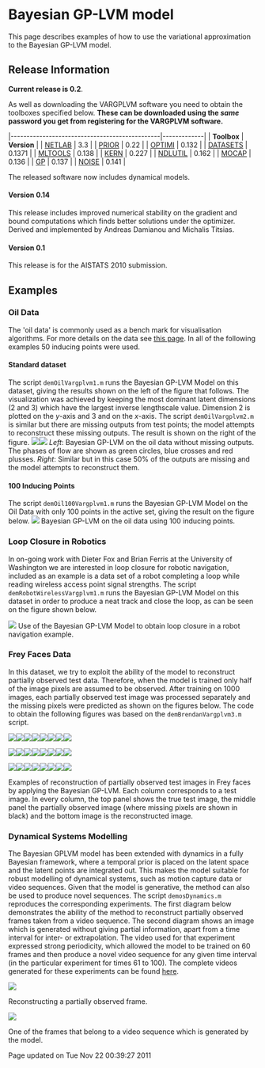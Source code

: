 Bayesian GP-LVM model
=====================

This page describes examples of how to use the variational approximation to the Bayesian GP-LVM model.


Release Information
-------------------

**Current release is 0.2**.

As well as downloading the VARGPLVM software you need to obtain the toolboxes specified below. **These can be downloaded using the *same* password you get from registering for the VARGPLVM software.**

|-----------------------------------------------|-------------|
| **Toolbox**                                   | **Version** |
| [NETLAB](/netlab/downloadFiles/vrs3p3)        | 3.3         |
| [PRIOR](/prior/downloadFiles/vrs0p22)         | 0.22        |
| [OPTIMI](/optimi/downloadFiles/vrs0p132)      | 0.132       |
| [DATASETS](/datasets/downloadFiles/vrs0p1371) | 0.1371      |
| [MLTOOLS](/mltools/downloadFiles/vrs0p138)    | 0.138       |
| [KERN](/kern/downloadFiles/vrs0p227)          | 0.227       |
| [NDLUTIL](/ndlutil/downloadFiles/vrs0p162)    | 0.162       |
| [MOCAP](/mocap/downloadFiles/vrs0p136)        | 0.136       |
| [GP](/gp/downloadFiles/vrs0p137)              | 0.137       |
| [NOISE](/noise/downloadFiles/vrs0p141)        | 0.141       |

The released software now includes dynamical models.

#### Version 0.14

This release includes improved numerical stability on the gradient and bound computations which finds better solutions under the optimizer. Derived and implemented by Andreas Damianou and Michalis Titsias.

#### Version 0.1

This release is for the AISTATS 2010 submission.

Examples
--------

### Oil Data

The 'oil data' is commonly used as a bench mark for visualisation algorithms. For more details on the data see [this page](http://www.ncrg.aston.ac.uk/GTM/3PhaseData.html). In all of the following examples 50 inducing points were used.

#### Standard dataset

The script `demOilVargplvm1.m` runs the Bayesian GP-LVM Model on this dataset, giving the results shown on the left of the figure that follows. The visualization was achieved by keeping the most dominant latent dimensions (2 and 3) which have the largest inverse lengthscale value. Dimension 2 is plotted on the *y*-axis and 3 and on the *x*-axis. The script `demOilVargplvm2.m` is similar but there are missing outputs from test points; the model attempts to reconstruct these missing outputs. The result is shown on the right of the figure.
![](demOilVargplvm1.png)![](demOilVargplvm2.png)
 *Left*: Bayesian GP-LVM on the oil data without missing outputs. The phases of flow are shown as green circles, blue crosses and red plusses. *Right*: Similar but in this case 50% of the outputs are missing and the model attempts to reconstruct them.

#### 100 Inducing Points

The script `demOil100Vargplvm1.m` runs the Bayesian GP-LVM Model on the Oil Data with only 100 points in the active set, giving the result on the figure below.
![](demOil100Vargplvm1.png)
 Bayesian GP-LVM on the oil data using 100 inducing points.

### Loop Closure in Robotics

In on-going work with Dieter Fox and Brian Ferris at the University of Washington we are interested in loop closure for robotic navigation, included as an example is a data set of a robot completing a loop while reading wireless access point signal strengths. The script `demRobotWirelessVargplvm1.m` runs the Bayesian GP-LVM Model on this dataset in order to produce a neat track and close the loop, as can be seen on the figure shown below.

![](demRobotWirelessVargplvm1.png)
 Use of the Bayesian GP-LVM Model to obtain loop closure in a robot navigation example.

### Frey Faces Data

In this dataset, we try to exploit the ability of the model to reconstruct partially observed test data. Therefore, when the model is trained only half of the image pixels are assumed to be observed. After training on 1000 images, each partially observed test image was processed separately and the missing pixels were predicted as shown on the figures below. The code to obtain the following figures was based on the `demBrendanVargplvm3.m` script.

![](demBrendanTestImag1_3.png)![](demBrendanTestImag2_3.png)![](demBrendanTestImag4_3.png)![](demBrendanTestImag127_3.png)![](demBrendanTestImag11_3.png)![](demBrendanTestImag24_3.png)![](demBrendanTestImag51_3.png)![](demBrendanTestImag62_3.png)

![](demBrendanTestImag1WithMissing_3.png)![](demBrendanTestImag2WithMissing_3.png)![](demBrendanTestImag4WithMissing_3.png)![](demBrendanTestImag127WithMissing_3.png)![](demBrendanTestImag11WithMissing_3.png)![](demBrendanTestImag24WithMissing_3.png)![](demBrendanTestImag51WithMissing_3.png)![](demBrendanTestImag62WithMissing_3.png)

![](demBrendanTestImag1Reconst_3.png)![](demBrendanTestImag2Reconst_3.png)![](demBrendanTestImag4Reconst_3.png)![](demBrendanTestImag127Reconst_3.png)![](demBrendanTestImag11Reconst_3.png)![](demBrendanTestImag24Reconst_3.png)![](demBrendanTestImag51Reconst_3.png)![](demBrendanTestImag62Reconst_3.png)

Examples of reconstruction of partially observed test images in Frey faces by applying the Bayesian GP-LVM. Each column corresponds to a test image. In every column, the top panel shows the true test image, the middle panel the partially observed image (where missing pixels are shown in black) and the bottom image is the reconstructed image.

### Dynamical Systems Modelling

The Bayesian GPLVM model has been extended with dynamics in a fully Bayesian framework, where a temporal prior is placed on the latent space and the latent points are integrated out. This makes the model suitable for robust modelling of dynamical systems, such as motion capture data or video sequences. Given that the model is generative, the method can also be used to produce novel sequences. The script `demosDynamics.m` reproduces the corresponding experiments. The first diagram below demonstrates the ability of the method to reconstruct partially observed frames taken from a video sequence. The second diagram shows an image which is generated without giving partial information, apart from a time interval for inter- or extrapolation. The video used for that experiment expressed strong periodicity, which allowed the model to be trained on 60 frames and then produce a novel video sequence for any given time interval (in the particular experiment for times 61 to 100). The complete videos generated for these experiments can be found [here](http://staffwww.dcs.shef.ac.uk/people/A.Damianou/varFiles/paper/supplementary/).

![](missaGpdsPredFrame17.png)

Reconstructing a partially observed frame.

![](dogGeneration_frame14.png)

One of the frames that belong to a video sequence which is generated by the model.


Page updated on Tue Nov 22 00:39:27 2011
